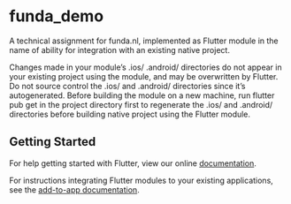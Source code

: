 # funda_demo

A technical assignment for funda.nl, implemented as Flutter module in the name of ability for integration with an existing native project.

Changes made in your module’s .ios/ .android/ directories do not appear in your existing project using the module, and may be overwritten by Flutter.
Do not source control the .ios/ and .android/ directories since it’s autogenerated. 
Before building the module on a new machine, run flutter pub get in the project directory first to regenerate the .ios/ and .android/ directories before building native project using the Flutter module.

## Getting Started

For help getting started with Flutter, view our online
[documentation](https://flutter.dev/).

For instructions integrating Flutter modules to your existing applications,
see the [add-to-app documentation](https://flutter.dev/docs/development/add-to-app).
